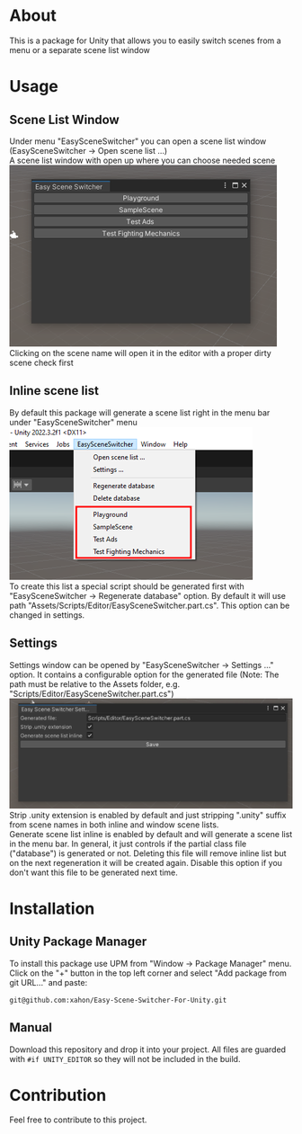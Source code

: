 ﻿# About
This is a package for Unity that allows you to easily switch scenes from a menu or a separate scene list window  

# Usage
## Scene List Window
Under menu "EasySceneSwitcher" you can open a scene list window (EasySceneSwitcher -> Open scene list ...)  
A scene list window with open up where you can choose needed scene  
![Scene List Window](Img/SceneListWindow.png)  
Clicking on the scene name will open it in the editor with a proper dirty scene check first  

## Inline scene list
By default this package will generate a scene list right in the menu bar under "EasySceneSwitcher" menu  
![Inline scene list](Img/InlineSceneList.png)  
To create this list a special script should be generated first with "EasySceneSwitcher -> Regenerate database" option. By default it will use path "Assets/Scripts/Editor/EasySceneSwitcher.part.cs". This option can be changed in settings.

## Settings
Settings window can be opened by "EasySceneSwitcher -> Settings ..." option. It contains a configurable option for the generated file (Note: The path must be relative to the Assets folder, e.g. "Scripts/Editor/EasySceneSwitcher.part.cs")  
![Settings](Img/Settings.png)  
Strip .unity extension is enabled by default and just stripping ".unity" suffix from scene names in both inline and window scene lists.  
Generate scene list inline is enabled by default and will generate a scene list in the menu bar. In general, it just controls if the partial class file ("database") is generated or not. Deleting this file will remove inline list but on the next regeneration it will be created again. Disable this option if you don't want this file to be generated next time.  


# Installation
## Unity Package Manager
To install this package use UPM from "Window -> Package Manager" menu.  
Click on the "+" button in the top left corner and select "Add package from git URL..." and paste:  
```
git@github.com:xahon/Easy-Scene-Switcher-For-Unity.git
```

## Manual
Download this repository and drop it into your project. All files are guarded with `#if UNITY_EDITOR` so they will not be included in the build.  

# Contribution
Feel free to contribute to this project.
